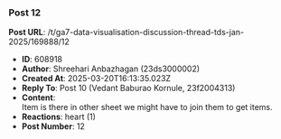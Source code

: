 ### Post 12
**Post URL**: /t/ga7-data-visualisation-discussion-thread-tds-jan-2025/169888/12
- **ID**: 608918
- **Author**: Shreehari Anbazhagan (23ds3000002)
- **Created At**: 2025-03-20T16:13:35.023Z
- **Reply To**: Post 10 (Vedant Baburao Kornule, 23f2004313)
- **Content**:  
  Item is there in other sheet we might have to join them to get items.
- **Reactions**: heart (1)
- **Post Number**: 12

